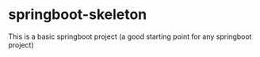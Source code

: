 # springboot-skeleton
This is a basic springboot project (a good starting point for any springboot project)
